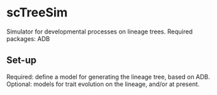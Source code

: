 # scTreeSim
Simulator for developmental processes on lineage trees.
Required packages: ADB   

## Set-up
Required: define a model for generating the lineage tree, based on ADB. 
Optional: models for trait evolution on the lineage, and/or at present.
